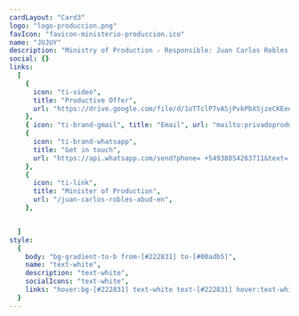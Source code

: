 ```yaml
---
cardLayout: "Card3"
logo: "logo-produccion.png"
favIcon: "favicon-ministerio-produccion.ico"
name: "JUJUY"
description: "Ministry of Production - Responsible: Juan Carlos Robles Abud"
social: {}
links:
  [
    {
      icon: "ti-video",
      title: "Productive Offer",
      url: "https://drive.google.com/file/d/1oTTclP7vASjPvkPbXSjzeCKEee9AOzu7/view?usp=sharing",
    },
    { icon: "ti-brand-gmail", title: "Email", url: "mailto:privadoproduccion.jujuy@gmail.com" },
    {
      icon: "ti-brand-whatsapp",
      title: "Get in touch",
      url: "https://api.whatsapp.com/send?phone= +54938854263711&text=¡Hello!, saw your contact in conoceme.com.ar and want to get in touch with you",
    },
    {
      icon: "ti-link",
      title: "Minister of Production",
      url: "/juan-carlos-robles-abud-en",
    },


  ]
style:
  {
    body: "bg-gradient-to-b from-[#222831] to-[#00adb5]",
    name: "text-white",
    description: "text-white",
    socialIcons: "text-white",
    links: "hover:bg-[#222831] text-white text-[#222831] hover:text-white",
  }
---
```

